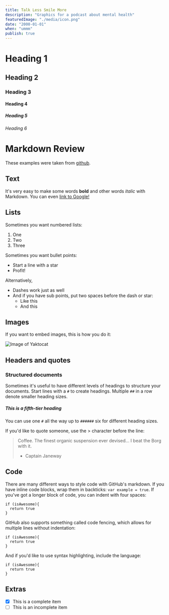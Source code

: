 ```yaml
---
title: Talk Less Smile More
description: "Graphics for a podcast about mental health"
featuredImage: "./media/icon.png"
date: "2000-01-01"
when: "ummm"
publish: true
---
```


# Heading 1
## Heading 2
### Heading 3
#### Heading 4
##### Heading 5
###### Heading 6

# Markdown Review

These examples were taken from [github](https://guides.github.com/features/mastering-markdown/).

## Text

It's very easy to make some words **bold** and other words *italic* with Markdown. You can even [link to Google!](http://google.com)

## Lists

Sometimes you want numbered lists:

1. One
2. Two
3. Three

Sometimes you want bullet points:

* Start a line with a star
* Profit!

Alternatively,

- Dashes work just as well
- And if you have sub points, put two spaces before the dash or star:
  - Like this
  - And this

## Images

If you want to embed images, this is how you do it:

![Image of Yaktocat](https://octodex.github.com/images/yaktocat.png)

## Headers and quotes

### Structured documents

Sometimes it's useful to have different levels of headings to structure your documents. Start lines with a `#` to create headings. Multiple `##` in a row denote smaller heading sizes.

##### This is a fifth-tier heading

You can use one `#` all the way up to `######` six for different heading sizes.

If you'd like to quote someone, use the > character before the line:

> Coffee. The finest organic suspension ever devised... I beat the Borg with it.
> - Captain Janeway

## Code

There are many different ways to style code with GitHub's markdown. If you have inline code blocks, wrap them in backticks: `var example = true`.  If you've got a longer block of code, you can indent with four spaces:

    if (isAwesome){
      return true
    }

GitHub also supports something called code fencing, which allows for multiple lines without indentation:

```
if (isAwesome){
  return true
}
```

And if you'd like to use syntax highlighting, include the language:

```language-js
if (isAwesome){
  return true
}
```

## Extras

- [x] This is a complete item
- [ ] This is an incomplete item
